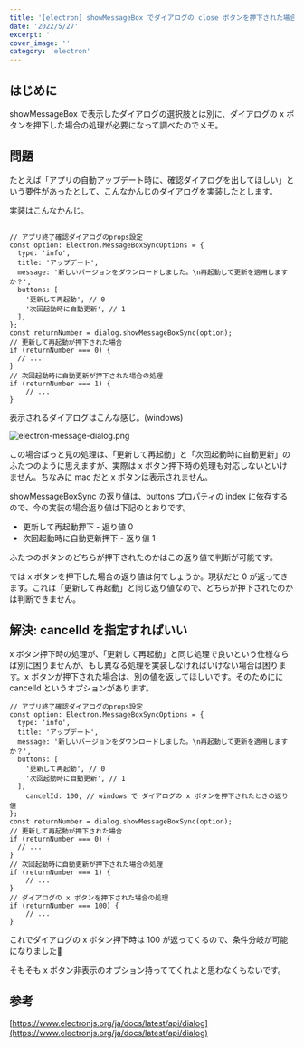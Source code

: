 ```yaml
---
title: '[electron] showMessageBox でダイアログの close ボタンを押下された場合の処理を制御したい'
date: '2022/5/27'
excerpt: ''
cover_image: ''
category: 'electron'
---
```


## はじめに

showMessageBox で表示したダイアログの選択肢とは別に、ダイアログの x ボタンを押下した場合の処理が必要になって調べたのでメモ。

## 問題

たとえば「アプリの自動アップデート時に、確認ダイアログを出してほしい」という要件があったとして、こんなかんじのダイアログを実装したとします。

実装はこんなかんじ。

```tsx

// アプリ終了確認ダイアログのprops設定
const option: Electron.MessageBoxSyncOptions = {
  type: 'info',
  title: 'アップデート',
  message: '新しいバージョンをダウンロードしました。\n再起動して更新を適用しますか？',
  buttons: [
    '更新して再起動', // 0
    '次回起動時に自動更新', // 1
  ],
};
const returnNumber = dialog.showMessageBoxSync(option);
// 更新して再起動が押下された場合
if (returnNumber === 0) {
  // ...
}
// 次回起動時に自動更新が押下された場合の処理
if (returnNumber === 1) {
	// ...
}
```

表示されるダイアログはこんな感じ。(windows)

![electron-message-dialog.png](/images/collection/electron-message-dialog.png)

この場合ぱっと見の処理は、「更新して再起動」と「次回起動時に自動更新」のふたつのように思えますが、実際は x ボタン押下時の処理も対応しないといけません。ちなみに mac だと x ボタンは表示されません。

showMessageBoxSync の返り値は、buttons プロパティの index に依存するので、今の実装の場合返り値は下記のとおりです。

- 更新して再起動押下 - 返り値 0
- 次回起動時に自動更新押下 - 返り値 1

ふたつのボタンのどちらが押下されたのかはこの返り値で判断が可能です。

では x ボタンを押下した場合の返り値は何でしょうか。現状だと 0 が返ってきます。これは「更新して再起動」と同じ返り値なので、どちらが押下されたのかは判断できません。

## 解決: cancelId を指定すればいい

x ボタン押下時の処理が、「更新して再起動」と同じ処理で良いという仕様ならば別に困りませんが、もし異なる処理を実装しなければいけない場合は困ります。x ボタンが押下された場合は、別の値を返してほしいです。そのためにに cancelId というオプションがあります。

```tsx
// アプリ終了確認ダイアログのprops設定
const option: Electron.MessageBoxSyncOptions = {
  type: 'info',
  title: 'アップデート',
  message: '新しいバージョンをダウンロードしました。\n再起動して更新を適用しますか？',
  buttons: [
    '更新して再起動', // 0
    '次回起動時に自動更新', // 1
  ],
	cancelId: 100, // windows で ダイアログの x ボタンを押下されたときの返り値
};
const returnNumber = dialog.showMessageBoxSync(option);
// 更新して再起動が押下された場合
if (returnNumber === 0) {
  // ...
}
// 次回起動時に自動更新が押下された場合の処理
if (returnNumber === 1) {
	// ...
}
// ダイアログの x ボタンを押下された場合の処理
if (returnNumber === 100) {
	// ...
}
```

これでダイアログの x ボタン押下時は 100 が返ってくるので、条件分岐が可能になりました🎉

そもそも x ボタン非表示のオプション持っててくれよと思わなくもないです。

## 参考

[https://www.electronjs.org/ja/docs/latest/api/dialog](https://www.electronjs.org/ja/docs/latest/api/dialog)